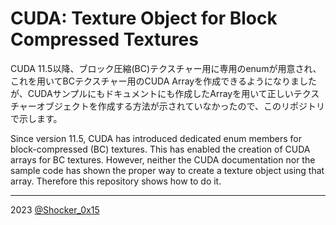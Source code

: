 # CUDA: Texture Object for Block Compressed Textures

CUDA 11.5以降、ブロック圧縮(BC)テクスチャー用に専用のenumが用意され、これを用いてBCテクスチャー用のCUDA Arrayを作成できるようになりましたが、CUDAサンプルにもドキュメントにも作成したArrayを用いて正しいテクスチャーオブジェクトを作成する方法が示されていなかったので、このリポジトリで示します。

Since version 11.5, CUDA has introduced dedicated enum members for block-compressed (BC) textures. This has enabled the creation of CUDA arrays for BC textures. However, neither the CUDA documentation nor the sample code has shown the proper way to create a texture object using that array. Therefore this repository shows how to do it.

----
2023 [@Shocker_0x15](https://twitter.com/Shocker_0x15)
